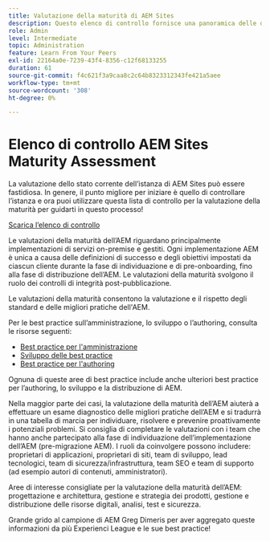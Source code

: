 ```yaml
---
title: Valutazione della maturità di AEM Sites
description: Questo elenco di controllo fornisce una panoramica delle domande chiave a cui tu e il tuo team dovreste rispondere durante la valutazione della maturità della tua istanza di AEM Sites
role: Admin
level: Intermediate
topic: Administration
feature: Learn From Your Peers
exl-id: 22164a0e-7239-43f4-8356-c12f68133255
duration: 61
source-git-commit: f4c621f3a9caa8c2c64b8323312343fe421a5aee
workflow-type: tm+mt
source-wordcount: '308'
ht-degree: 0%

---
```


# Elenco di controllo AEM Sites Maturity Assessment

La valutazione dello stato corrente dell’istanza di AEM Sites può essere fastidiosa. In genere, il punto migliore per iniziare è quello di controllare l’istanza e ora puoi utilizzare questa lista di controllo per la valutazione della maturità per guidarti in questo processo!

[Scarica l’elenco di controllo](assets/AEM-Sites-Maturity-Assessment.xlsx)

Le valutazioni della maturità dell’AEM riguardano principalmente implementazioni di servizi on-premise e gestiti. Ogni implementazione AEM è unica a causa delle definizioni di successo e degli obiettivi impostati da ciascun cliente durante la fase di individuazione e di pre-onboarding, fino alla fase di distribuzione dell’AEM. Le valutazioni della maturità svolgono il ruolo dei controlli di integrità post-pubblicazione.

Le valutazioni della maturità consentono la valutazione e il rispetto degli standard e delle migliori pratiche dell&#39;AEM.

Per le best practice sull’amministrazione, lo sviluppo o l’authoring, consulta le risorse seguenti:

* [Best practice per l&#39;amministrazione](https://experienceleague.adobe.com/docs/experience-manager-65/administering/bestpractices/administer-best-practices.html?lang=it)
* [Sviluppo delle best practice](https://experienceleague.adobe.com/docs/experience-manager-65/developing/bestpractices/best-practices.html?lang=it)
* [Best practice per l&#39;authoring](https://experienceleague.adobe.com/docs/experience-manager-65/authoring/authoring/best-practices.html?lang=it)

Ognuna di queste aree di best practice include anche ulteriori best practice per l’authoring, lo sviluppo e la distribuzione di AEM.

Nella maggior parte dei casi, la valutazione della maturità dell’AEM aiuterà a effettuare un esame diagnostico delle migliori pratiche dell’AEM e si tradurrà in una tabella di marcia per individuare, risolvere e prevenire proattivamente i potenziali problemi. Si consiglia di completare le valutazioni con i team che hanno anche partecipato alla fase di individuazione dell’implementazione dell’AEM (pre-migrazione AEM). I ruoli da coinvolgere possono includere: proprietari di applicazioni, proprietari di siti, team di sviluppo, lead tecnologici, team di sicurezza/infrastruttura, team SEO e team di supporto (ad esempio autori di contenuti, amministratori).

Aree di interesse consigliate per la valutazione della maturità dell’AEM: progettazione e architettura, gestione e strategia dei prodotti, gestione e distribuzione delle risorse digitali, analisi, test e sicurezza.

Grande grido al campione di AEM Greg Dimeris per aver aggregato queste informazioni da più Experienci League e le sue best practice!

